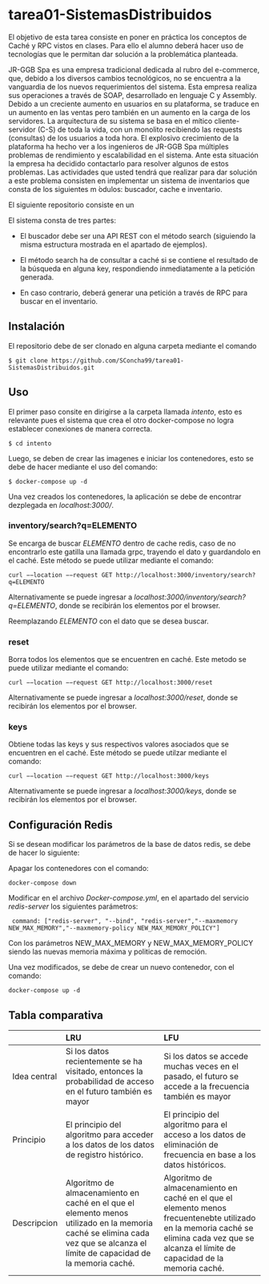 # tarea01-SistemasDistribuidos

El objetivo de esta tarea consiste en poner en práctica los conceptos de Caché y RPC vistos en clases. Para ello el alumno
deberá hacer uso de tecnologías que le permitan dar solución a la problemática planteada.

JR-GGB Spa es una empresa tradicional dedicada al rubro del e-commerce, que, debido a los diversos cambios tecnológicos, no se encuentra a la vanguardia de los nuevos requerimientos del sistema. Esta empresa realiza sus operaciones a través de SOAP, desarrollado en lenguaje C y Assembly.
Debido a un creciente aumento en usuarios en su plataforma, se traduce en un aumento en las ventas pero también
en un aumento en la carga de los servidores. La arquitectura de su sistema se basa en el mítico cliente-servidor (C-S) de
toda la vida, con un monolito recibiendo las requests (consultas) de los usuarios a toda hora. El explosivo crecimiento
de la plataforma ha hecho ver a los ingenieros de JR-GGB Spa múltiples problemas de rendimiento y escalabilidad en el
sistema. Ante esta situación la empresa ha decidido contactarlo para resolver algunos de estos problemas. Las actividades
que usted tendrá que realizar para dar solución a este problema consisten en implementar un sistema de inventarios que
consta de los siguientes m ́odulos: buscador, cache e inventario.

El siguiente repositorio consiste en un 

El sistema consta de tres partes:
- El buscador debe ser una API REST con el método search (siguiendo la misma estructura mostrada en el apartado de ejemplos). 

- El método search ha de consultar a caché si se contiene el resultado de la búsqueda en alguna key, respondiendo inmediatamente a la petición generada. 

- En caso contrario, deberá generar una petición a través de RPC para buscar en el inventario.

## Instalación
El repositorio debe de ser clonado en alguna carpeta mediante el comando 
```
$ git clone https://github.com/SConcha99/tarea01-SistemasDistribuidos.git
```
## Uso 
El primer paso consite en dirigirse a la carpeta llamada _intento_, esto es relevante pues el sistema que crea el otro docker-compose no logra establecer conexiones de manera correcta.
```
$ cd intento
```
Luego, se deben de crear las imagenes e iniciar los contenedores, esto se debe de hacer mediante el uso del comando:
```
$ docker-compose up -d
```
Una vez creados los contenedores, la aplicación se debe de encontrar dezplegada en _localhost:3000/_.

### inventory/search?q=ELEMENTO
Se encarga de buscar _ELEMENTO_ dentro de cache redis, caso de no encontrarlo este gatilla una llamada grpc, trayendo el dato y guardandolo en el caché. Este método se puede utilizar mediante el comando:
```
curl −−location −−request GET http://localhost:3000/inventory/search?q=ELEMENTO
```
Alternativamente se puede ingresar a _localhost:3000/inventory/search?q=ELEMENTO_, donde se recibirán los elementos por el browser.

Reemplazando _ELEMENTO_ con el dato que se desea buscar.

### reset
Borra todos los elementos que se encuentren en caché. Este metodo se puede utilizar mediante el comando: 
```
curl −−location −−request GET http://localhost:3000/reset
```
Alternativamente se puede ingresar a _localhost:3000/reset_, donde se recibirán los elementos por el browser.

### keys
Obtiene todas las keys y sus respectivos valores asociados que se encuentren en el caché. Este método se puede utilzar mediante el comando:
```
curl −−location −−request GET http://localhost:3000/keys
```
Alternativamente se puede ingresar a _localhost:3000/keys_, donde se recibirán los elementos por el browser.


## Configuración Redis

Si se desean modificar los parámetros de la base de datos redis, se debe de hacer lo siguiente:

Apagar los contenedores con el comando:
```
docker-compose down
```

Modificar en el archivo _Docker-compose.yml_, en el apartado del servicio _redis-server_ los siguientes parámetros:
```
 command: ["redis-server", "--bind", "redis-server","--maxmemory NEW_MAX_MEMORY","--maxmemory-policy NEW_MAX_MEMORY_POLICY"]
```
Con los parámetros  NEW_MAX_MEMORY y NEW_MAX_MEMORY_POLICY siendo las nuevas memoria máxima y politicas de remoción. 

Una vez modificados, se debe de crear un nuevo contenedor, con el comando:
```
docker-compose up -d
```

## Tabla comparativa

|               | LRU           | LFU   |
| ------------- |:-------------| :-----|
| Idea central  | Si los datos recientemente se ha visitado, entonces la probabilidad de acceso en el futuro también es mayor | Si los datos se accede muchas veces en el pasado, el futuro se accede a la frecuencia también es mayor |
|Principio |El principio del algoritmo para acceder a los datos de los datos de registro histórico. |El principio del algoritmo para el acceso a los datos de eliminación de frecuencia en base a los datos históricos.|
| Descripcion   | Algoritmo de almacenamiento en caché en el que el elemento menos utilizado en la memoria caché se elimina cada vez que se alcanza el límite de capacidad de la memoria caché. | Algoritmo de almacenamiento en caché en el que el elemento menos frecuentenebte utilizado en la memoria caché se elimina cada vez que se alcanza el límite de capacidad de la memoria caché. |
